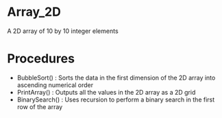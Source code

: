 # Array_2D

A 2D array of 10 by 10 integer elements

# Procedures

- BubbleSort() : Sorts the data in the first dimension of the 2D array into ascending numerical order
- PrintArray() : Outputs all the values in the 2D array as a 2D grid
- BinarySearch() : Uses recursion to perform a binary search in the first row of the array
